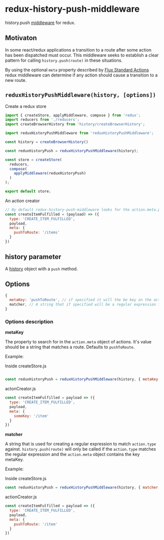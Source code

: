 # redux-history-push-middleware

history.push [middleware](https://redux.js.org/docs/advanced/Middleware.html) for redux.

## Motivaton

In some react/redux applications a transition to a route after some action has been dispatched must occur. This middleware seeks to establish a clear pattern for calling `history.push(route)` in these situations.

By using the optional `meta` property described by [Flux Standard Actions](https://github.com/acdlite/flux-standard-action#actions) redux middleware can determine if any action should cause a transition to a new route.

## `reduxHistoryPushMiddleware(history, [options])`

Create a redux store

```js
import { createStore, applyMiddleware, compose } from 'redux';
import reducers from './reducers';
import createBrowserHistory from 'history/createBrowserHistory';

import reduxHistoryPushMiddleware from 'reduxHistoryPushMiddleware';

const history = createBrowserHistory()

const reduxHistoryPush = reduxHistoryPushMiddleware(history);

const store = createStore(
  reducers,
  compose(
    applyMiddleware(reduxHistoryPush)
  )
);

export default store;
```

An action creator

```js
// By default redux-history-push-middleware looks for the action.meta.pushToRoute property on actions.
const createItemFulfilled = (payload) => ({
  type: 'CREATE_ITEM_FULFILLED',
  payload,
  meta: {
    pushToRoute: '/items'
  }
})
```

## history parameter

A [history](https://github.com/ReactTraining/history) object with a `push` method.

## Options

```js
{
  metaKey: 'pushToRoute', // if specified it will the be key on the action.meta object that's string is used as the route for calling history.push(route)
  matcher, // A string that if specified will be a regular expression for handling specific action.types
}
```

### Options description

**metaKey**

The property to search for in the `action.meta` object of actions. It's value should be a string that matches a route. Defaults to `pushToRoute`.

Example:

Inside createStore.js

```js

const reduxHistoryPush = reduxHistoryPushMiddleware(history, { metaKey: 'someKey' });
```

actonCreator.js

```js
const createItemFulfilled = payload => ({
  type: 'CREATE_ITEM_FULFILLED',
  payload,
  meta: {
    someKey: '/item'
  }
})
```

**matcher**

A string that is used for creating a regular expression to match `action.type` against. `history.push(route)` will only be called if the `action.type` matches the regular expression and the `action.meta` object contains the key metaKey.

Example:

Inside createStore.js

```js
const reduxHistoryPush = reduxHistoryPushMiddleware(history, { matcher: '_FULFILLED$' });
```

actionCreator.js

```js
const createItemFulfilled = payload => ({
  type: 'CREATE_ITEM_FULFILLED',
  payload,
  meta: {
    pushToRoute: '/item'
  }
})
```
